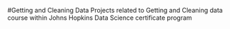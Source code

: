 #Getting and Cleaning Data
Projects related to Getting and Cleaning data course within Johns Hopkins Data Science certificate program
